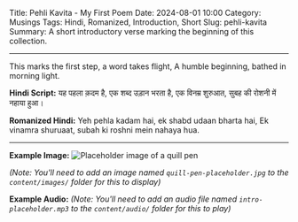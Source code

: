 Title: Pehli Kavita - My First Poem
Date: 2024-08-01 10:00
Category: Musings
Tags: Hindi, Romanized, Introduction, Short
Slug: pehli-kavita
Summary: A short introductory verse marking the beginning of this collection.

---

This marks the first step, a word takes flight,
A humble beginning, bathed in morning light.

**Hindi Script:**
यह पहला क़दम है, एक शब्द उड़ान भरता है,
एक विनम्र शुरुआत, सुबह की रोशनी में नहाया हुआ।

**Romanized Hindi:**
Yeh pehla kadam hai, ek shabd udaan bharta hai,
Ek vinamra shuruaat, subah ki roshni mein nahaya hua.

---

**Example Image:**
![Placeholder image of a quill pen]({static}/images/quill-pen-placeholder.jpg)

*(Note: You'll need to add an image named `quill-pen-placeholder.jpg` to the `content/images/` folder for this to display)*

**Example Audio:**
*(Note: You'll need to add an audio file named `intro-placeholder.mp3` to the `content/audio/` folder for this to play)*
<!-- 
<audio controls>
  <source src="{static}/audio/intro-placeholder.mp3" type="audio/mpeg">
  Your browser does not support the audio element.
</audio> 
--> 